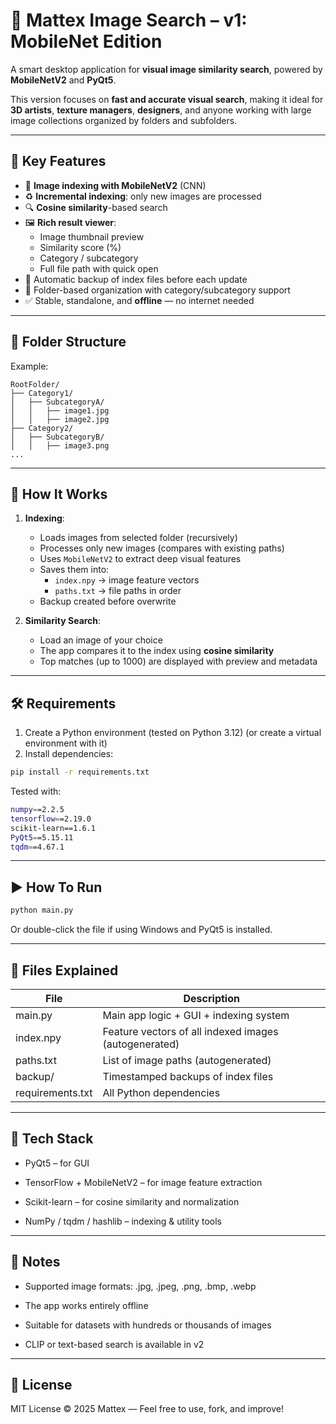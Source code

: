 # 🔹 Mattex Image Search – v1: MobileNet Edition

A smart desktop application for **visual image similarity search**, powered by **MobileNetV2** and **PyQt5**.

This version focuses on **fast and accurate visual search**, making it ideal for **3D artists**, **texture managers**, **designers**, and anyone working with large image collections organized by folders and subfolders.

---

## 🚀 Key Features

- 🧠 **Image indexing with MobileNetV2** (CNN)
- ♻️ **Incremental indexing**: only new images are processed
- 🔍 **Cosine similarity**-based search
- 🖼️ **Rich result viewer**:
  - Image thumbnail preview
  - Similarity score (%)
  - Category / subcategory
  - Full file path with quick open
- 💾 Automatic backup of index files before each update
- 🧭 Folder-based organization with category/subcategory support
- ✅ Stable, standalone, and **offline** — no internet needed

---

## 📂 Folder Structure

Example:

```
RootFolder/
├── Category1/
│   ├── SubcategoryA/
│   │   ├── image1.jpg
│   │   ├── image2.jpg
├── Category2/
│   ├── SubcategoryB/
│   │   ├── image3.png
...
```

---

## 🔧 How It Works

1. **Indexing**:
   - Loads images from selected folder (recursively)
   - Processes only new images (compares with existing paths)
   - Uses `MobileNetV2` to extract deep visual features
   - Saves them into:
     - `index.npy` → image feature vectors
     - `paths.txt` → file paths in order
   - Backup created before overwrite

2. **Similarity Search**:
   - Load an image of your choice
   - The app compares it to the index using **cosine similarity**
   - Top matches (up to 1000) are displayed with preview and metadata

---

## 🛠️ Requirements

1. Create a Python environment (tested on Python 3.12) (or create a virtual environment with it)
2. Install dependencies:

```bash
pip install -r requirements.txt
```

Tested with:
```bash
numpy==2.2.5
tensorflow==2.19.0
scikit-learn==1.6.1
PyQt5==5.15.11
tqdm==4.67.1
```

---

## ▶️ How To Run

```bash
python main.py
```
Or double-click the file if using Windows and PyQt5 is installed.

---

## 📁 Files Explained

| File             | Description                              |
|------------------|------------------------------------------|
| main.py          | Main app logic + GUI + indexing system  |
| index.npy        | Feature vectors of all indexed images (autogenerated) |
| paths.txt        | List of image paths (autogenerated)     |
| backup/          | Timestamped backups of index files      |
| requirements.txt | All Python dependencies                 |

---

## 📌 Tech Stack

- PyQt5 – for GUI

- TensorFlow + MobileNetV2 – for image feature extraction

- Scikit-learn – for cosine similarity and normalization

- NumPy / tqdm / hashlib – indexing & utility tools

---

## 🔐 Notes

- Supported image formats: .jpg, .jpeg, .png, .bmp, .webp

- The app works entirely offline

- Suitable for datasets with hundreds or thousands of images

- CLIP or text-based search is available in v2

---

## 📄 License

MIT License
© 2025 Mattex — Feel free to use, fork, and improve!


